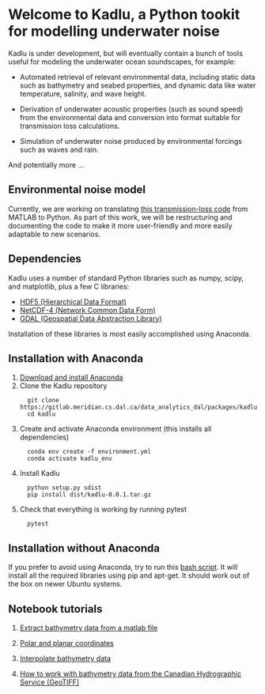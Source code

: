 # Welcome to Kadlu, a Python tookit for modelling underwater noise

Kadlu is under development, but will eventually 
contain a bunch of tools useful for modeling the underwater ocean 
soundscapes, for example:

 * Automated retrieval of relevant environmental data, including static 
   data such as bathymetry and seabed properties, and dynamic data like 
   water temperature, salinity, and wave height.

 * Derivation of underwater acoustic properties (such as sound speed) from 
   the environmental data and conversion into format suitable for transmission 
   loss calculations.

 * Simulation of underwater noise produced by environmental forcings 
   such as waves and rain.

And potentially more ...

## Environmental noise model

Currently, we are working on translating [this transmission-loss code](https://gitlab.meridian.cs.dal.ca/data_analytics_dal/packages/kadlu/tree/master/Nx2DSSFPE) 
from MATLAB to Python. As part of this work, we will be restructuring 
and documenting the code to make it more user-friendly and more easily 
adaptable to new scenarios.

## Dependencies

Kadlu uses a number of standard Python libraries such as 
numpy, scipy, and matplotlib, plus a few C libraries:
 
  * [HDF5 (Hierarchical Data Format)](https://www.hdfgroup.org/) 
  * [NetCDF-4 (Network Common Data Form)](https://www.unidata.ucar.edu/software/netcdf/)
  * [GDAL (Geospatial Data Abstraction Library)](https://www.gdal.org/)

Installation of these libraries is most easily accomplished using Anaconda.

## Installation with Anaconda
 
 1. [Download and install Anaconda](https://docs.anaconda.com/anaconda/install/)
 2. Clone the Kadlu repository
    ```terminal
      git clone https://gitlab.meridian.cs.dal.ca/data_analytics_dal/packages/kadlu.git
      cd kadlu
    ```
 3. Create and activate Anaconda environment (this installs all dependencies)
    ```terminal
      conda env create -f environment.yml
      conda activate kadlu_env
    ```
 4. Install Kadlu
    ```terminal
      python setup.py sdist
      pip install dist/kadlu-0.0.1.tar.gz
    ```
 5. Check that everything is working by running pytest
    ```terminal
      pytest
    ```

## Installation without Anaconda

If you prefer to avoid using Anaconda, try to run this [bash script](https://gitlab.meridian.cs.dal.ca/data_analytics_dal/packages/kadlu/blob/master/install_dep.sh). It will install all the required 
libraries using pip and apt-get. It should work out of the box on newer Ubuntu systems.


## Notebook tutorials

 1. [Extract bathymetry data from a matlab file](docs/demo_notebooks/read_bathy.ipynb)

 2. [Polar and planar coordinates](docs/demo_notebooks/coordinates.ipynb)

 3. [Interpolate bathymetry data](docs/demo_notebooks/interp_bathy.ipynb)

 4. [How to work with bathymetry data from the Canadian Hydrographic Service (GeoTIFF)](docs/demo_notebooks/CHS.ipynb)

